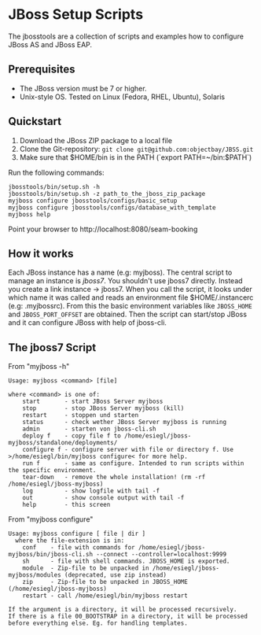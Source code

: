 JBoss Setup Scripts
===================

The jbosstools are a collection of scripts and examples how to configure
JBoss AS and JBoss EAP. 

Prerequisites
-------------
* The JBoss version must be 7 or higher.
* Unix-style OS. Tested on Linux (Fedora, RHEL, Ubuntu), Solaris

Quickstart
----------

1. Download the JBoss ZIP package to a local file
2. Clone the Git-repository: `git clone git@github.com:objectbay/JBSS.git`
3. Make sure that $HOME/bin is in the PATH (`export PATH=~/bin:$PATH`)

Run the following commands:

	jbosstools/bin/setup.sh -h
	jbosstools/bin/setup.sh -z path_to_the_jboss_zip_package
	myjboss configure jbosstools/configs/basic_setup
	myjboss configure jbosstools/configs/database_with_template
	myjboss help

Point your browser to http://localhost:8080/seam-booking

How it works
------------

Each JBoss instance has a name (e.g: myjboss). The central script to manage an
instance is _jboss7_. You shouldn't use jboss7 directly. Instead you create 
a link instance -> jboss7. When you call the script, it looks under which name it
was called and reads an environment file $HOME/.instancerc (e.g: .myjbossrc). From this the basic environment
variables like `JBOSS_HOME` and `JBOSS_PORT_OFFSET` are obtained. Then the script can start/stop
JBoss and it can configure JBoss with help of jboss-cli.

The jboss7 Script
-----------------

From "myjboss -h"

    Usage: myjboss <command> [file]
 
    where <command> is one of:
        start       - start JBoss Server myjboss
        stop        - stop JBoss Server myjboss (kill)
        restart     - stoppen und starten
        status      - check wether JBoss Server myjboss is running
        admin       - starten von jboss-cli.sh
        deploy f    - copy file f to /home/esiegl/jboss-myjboss/standalone/deployments/
        configure f - configure server with file or directory f. Use >/home/esiegl/bin/myjboss configure< for more help.
        run f       - same as configure. Intended to run scripts within the specific environment.
        tear-down   - remove the whole installation! (rm -rf /home/esiegl/jboss-myjboss)
        log         - show logfile with tail -f
        out         - show console output with tail -f
        help        - this screen

From "myjboss configure"

    Usage: myjboss configure [ file | dir ]
      where the file-extension is in:
        conf    - file with commands for /home/esiegl/jboss-myjboss/bin/jboss-cli.sh --connect --controller=localhost:9999
        sh      - file with shell commands. JBOSS_HOME is exported.
        module  - Zip-file to be unpacked in /home/esiegl/jboss-myjboss/modules (deprecated, use zip instead)
        zip     - Zip-file to be unpacked in JBOSS_HOME (/home/esiegl/jboss-myjboss)
        restart - call /home/esiegl/bin/myjboss restart

    If the argument is a directory, it will be processed recursively.
    If there is a file 00_BOOTSTRAP in a directory, it will be processed before everything else. Eg. for handling templates.

